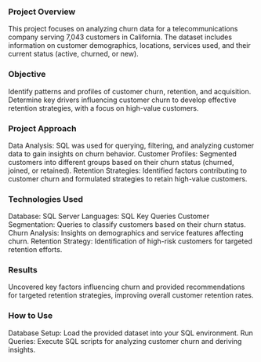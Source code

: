 ### Project Overview
This project focuses on analyzing churn data for a telecommunications company serving 7,043 customers in California. 
The dataset includes information on customer demographics, locations, services used, and their current status (active, churned, or new).

### Objective
Identify patterns and profiles of customer churn, retention, and acquisition.
Determine key drivers influencing customer churn to develop effective retention strategies, with a focus on high-value customers.

### Project Approach
Data Analysis: SQL was used for querying, filtering, and analyzing customer data to gain insights on churn behavior.
Customer Profiles: Segmented customers into different groups based on their churn status (churned, joined, or retained).
Retention Strategies: Identified factors contributing to customer churn and formulated strategies to retain high-value customers.

### Technologies Used
Database: SQL Server
Languages: SQL
Key Queries
Customer Segmentation: Queries to classify customers based on their churn status.
Churn Analysis: Insights on demographics and service features affecting churn.
Retention Strategy: Identification of high-risk customers for targeted retention efforts.

### Results
Uncovered key factors influencing churn and provided recommendations for targeted retention strategies, improving overall customer retention rates.

### How to Use
Database Setup: Load the provided dataset into your SQL environment.
Run Queries: Execute SQL scripts for analyzing customer churn and deriving insights.
